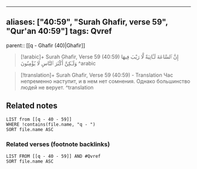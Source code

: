 
---
aliases: ["40:59", "Surah Ghafir, verse 59", "Qur'an 40:59"]
tags: Qvref
---

parent:: [[q - Ghafir (40)|Ghafir]]

> [!arabic]+ Surah Ghafir, Verse 59 (40:59)
> <span class="quran-arabic">إِنَّ ٱلسَّاعَةَ لَـَٔاتِيَةٌ لَّا رَيْبَ فِيهَا وَلَـٰكِنَّ أَكْثَرَ ٱلنَّاسِ لَا يُؤْمِنُونَ</span>
^arabic

> [!translation]+ Surah Ghafir, Verse 59 (40:59) - Translation
> Час непременно наступит, и в нем нет сомнения. Однако большинство людей не верует.
^translation



## Related notes
```dataview
LIST from [[q - 40 - 59]]
WHERE !contains(file.name, "q - ")
SORT file.name ASC
```

### Related verses (footnote backlinks)
```dataview
LIST FROM [[q - 40 - 59]] AND #Qvref
SORT file.name ASC
```


